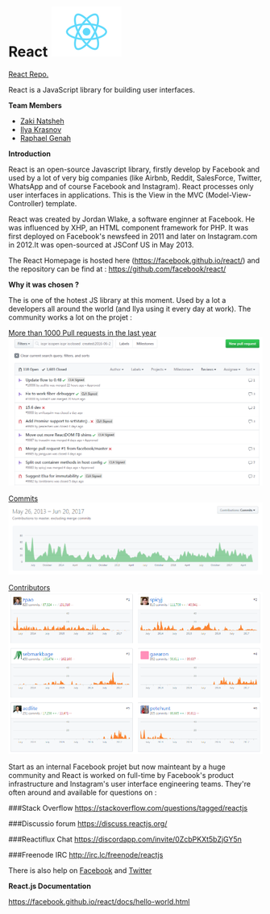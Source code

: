 # React   ![React Icon](React-icon.svg.png) #

[React Repo.](https://github.com/facebook/react "React Repo.")

React is a JavaScript library for building user interfaces.


**Team Members**


- [Zaki Natsheh](https://github.com/ZakiNata "Zaki Natsheh")
-  [Ilya Krasnov](https://github.com/ilyakrasnov "Ilya Krasnov")
-  [Raphael Genah](https://github.com/leahpar47 "Raphael")


**Introduction**

React is an open-source Javascript library, firstly develop by Facebook and used by a lot of very big companies (like Airbnb, Reddit,  SalesForce, Twitter, WhatsApp and of course Facebook and Instagram). React processes only user interfaces in applications. This is the View in the MVC (Model-View-Controller) template.

React was created by Jordan Wlake, a software enginner at Facebook. He was influenced by XHP, an HTML component framework for PHP. It was first deployed on Facebook's newsfeed in 2011 and later on Instagram.com in 2012.It was open-sourced at JSConf US in May 2013. 

The React Homepage is hosted here (https://facebook.github.io/react/) and the repository can be find at :
https://github.com/facebook/react/

**Why it was chosen ?**

The is one of the hotest JS library at this moment. Used by a lot a developers all around the world (and Ilya using it every day at work).
The community works a lot on the projet :



[More than 1000 Pull requests in the last year](https://github.com/facebook/react/pulls?utf8=%E2%9C%93&q=is%3Apr%20is%3Aopen%20is%3Apr%20is%3Aclosed%20%20created%3A2016-06-18..2017-12-12%20)
![Pr](pullrequest.png)

[Commits](https://github.com/facebook/react/commits/master)
![Commit Graph](graphcommit.png)

[Contributors](https://github.com/facebook/react/graphs/contributors)
![Top 6 contributors](top6contributor.png)


Start as an internal Facebook projet but now mainteant by a huge community and React is worked on full-time by Facebook's product infrastructure and Instagram's user interface engineering teams. They're often around and available for questions on :

###Stack Overflow
https://stackoverflow.com/questions/tagged/reactjs

###Discussio forum
https://discuss.reactjs.org/

###Reactiflux Chat
https://discordapp.com/invite/0ZcbPKXt5bZjGY5n

###Freenode IRC
http://irc.lc/freenode/reactjs

There is also help on [Facebook](https://www.facebook.com/react) and [Twitter](https://twitter.com/reactjs)

**React.js Documentation**

https://facebook.github.io/react/docs/hello-world.html



